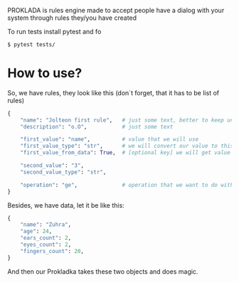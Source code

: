 PROKLADA is rules engine 
made to accept people have a dialog 
with your system through rules they/you have created

To run tests install pytest and fo 
```bash
$ pytest tests/
```

# How to use?

So, we have rules, they look like this (don`t forget, that it has to be list of rules)
```python
{
    "name": "Jolteon first rule",   # just some text, better to keep unique
    "description": "o.O",           # just some text

    "first_value": "name",          # value that we will use
    "first_value_type": "str",      # we will convert our value to this type
    "first_value_from_data": True,  # [optional key] we will get value from data, not from rule if it is True

    "second_value": "3",
    "second_value_type": "str",

    "operation": "ge",              # operation that we want to do with our two values (no less 2, no more 2)
}
```

Besides, we have data, let it be like this:
```python
{
    "name": "Zuhra",
    "age": 24,
    "ears_count": 2,
    "eyes_count": 2,
    "fingers_count": 20,
}
```

And then our Prokladka takes these two objects and does magic.

